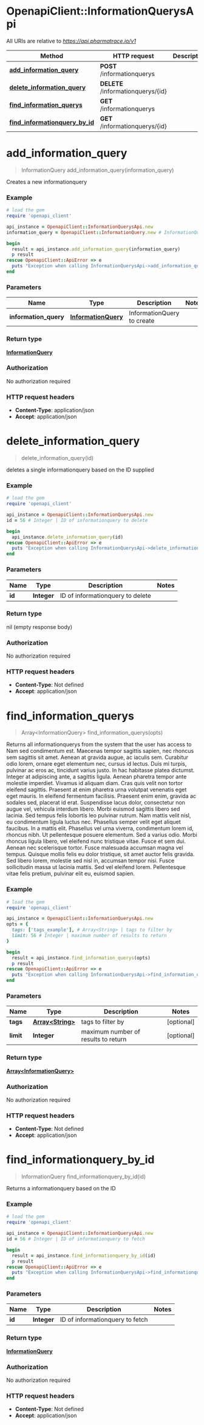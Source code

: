 # OpenapiClient::InformationQuerysApi

All URIs are relative to *https://api.pharmatrace.io/v1*

Method | HTTP request | Description
------------- | ------------- | -------------
[**add_information_query**](InformationQuerysApi.md#add_information_query) | **POST** /informationquerys | 
[**delete_information_query**](InformationQuerysApi.md#delete_information_query) | **DELETE** /informationquerys/{id} | 
[**find_information_querys**](InformationQuerysApi.md#find_information_querys) | **GET** /informationquerys | 
[**find_informationquery_by_id**](InformationQuerysApi.md#find_informationquery_by_id) | **GET** /informationquerys/{id} | 


# **add_information_query**
> InformationQuery add_information_query(information_query)



Creates a new informationquery

### Example
```ruby
# load the gem
require 'openapi_client'

api_instance = OpenapiClient::InformationQuerysApi.new
information_query = OpenapiClient::InformationQuery.new # InformationQuery | InformationQuery to create

begin
  result = api_instance.add_information_query(information_query)
  p result
rescue OpenapiClient::ApiError => e
  puts "Exception when calling InformationQuerysApi->add_information_query: #{e}"
end
```

### Parameters

Name | Type | Description  | Notes
------------- | ------------- | ------------- | -------------
 **information_query** | [**InformationQuery**](InformationQuery.md)| InformationQuery to create | 

### Return type

[**InformationQuery**](InformationQuery.md)

### Authorization

No authorization required

### HTTP request headers

 - **Content-Type**: application/json
 - **Accept**: application/json



# **delete_information_query**
> delete_information_query(id)



deletes a single informationquery based on the ID supplied

### Example
```ruby
# load the gem
require 'openapi_client'

api_instance = OpenapiClient::InformationQuerysApi.new
id = 56 # Integer | ID of informationquery to delete

begin
  api_instance.delete_information_query(id)
rescue OpenapiClient::ApiError => e
  puts "Exception when calling InformationQuerysApi->delete_information_query: #{e}"
end
```

### Parameters

Name | Type | Description  | Notes
------------- | ------------- | ------------- | -------------
 **id** | **Integer**| ID of informationquery to delete | 

### Return type

nil (empty response body)

### Authorization

No authorization required

### HTTP request headers

 - **Content-Type**: Not defined
 - **Accept**: application/json



# **find_information_querys**
> Array&lt;InformationQuery&gt; find_information_querys(opts)



Returns all informationquerys from the system that the user has access to Nam sed condimentum est. Maecenas tempor sagittis sapien, nec rhoncus sem sagittis sit amet. Aenean at gravida augue, ac iaculis sem. Curabitur odio lorem, ornare eget elementum nec, cursus id lectus. Duis mi turpis, pulvinar ac eros ac, tincidunt varius justo. In hac habitasse platea dictumst. Integer at adipiscing ante, a sagittis ligula. Aenean pharetra tempor ante molestie imperdiet. Vivamus id aliquam diam. Cras quis velit non tortor eleifend sagittis. Praesent at enim pharetra urna volutpat venenatis eget eget mauris. In eleifend fermentum facilisis. Praesent enim enim, gravida ac sodales sed, placerat id erat. Suspendisse lacus dolor, consectetur non augue vel, vehicula interdum libero. Morbi euismod sagittis libero sed lacinia.  Sed tempus felis lobortis leo pulvinar rutrum. Nam mattis velit nisl, eu condimentum ligula luctus nec. Phasellus semper velit eget aliquet faucibus. In a mattis elit. Phasellus vel urna viverra, condimentum lorem id, rhoncus nibh. Ut pellentesque posuere elementum. Sed a varius odio. Morbi rhoncus ligula libero, vel eleifend nunc tristique vitae. Fusce et sem dui. Aenean nec scelerisque tortor. Fusce malesuada accumsan magna vel tempus. Quisque mollis felis eu dolor tristique, sit amet auctor felis gravida. Sed libero lorem, molestie sed nisl in, accumsan tempor nisi. Fusce sollicitudin massa ut lacinia mattis. Sed vel eleifend lorem. Pellentesque vitae felis pretium, pulvinar elit eu, euismod sapien. 

### Example
```ruby
# load the gem
require 'openapi_client'

api_instance = OpenapiClient::InformationQuerysApi.new
opts = {
  tags: ['tags_example'], # Array<String> | tags to filter by
  limit: 56 # Integer | maximum number of results to return
}

begin
  result = api_instance.find_information_querys(opts)
  p result
rescue OpenapiClient::ApiError => e
  puts "Exception when calling InformationQuerysApi->find_information_querys: #{e}"
end
```

### Parameters

Name | Type | Description  | Notes
------------- | ------------- | ------------- | -------------
 **tags** | [**Array&lt;String&gt;**](String.md)| tags to filter by | [optional] 
 **limit** | **Integer**| maximum number of results to return | [optional] 

### Return type

[**Array&lt;InformationQuery&gt;**](InformationQuery.md)

### Authorization

No authorization required

### HTTP request headers

 - **Content-Type**: Not defined
 - **Accept**: application/json



# **find_informationquery_by_id**
> InformationQuery find_informationquery_by_id(id)



Returns a informationquery based on the ID

### Example
```ruby
# load the gem
require 'openapi_client'

api_instance = OpenapiClient::InformationQuerysApi.new
id = 56 # Integer | ID of informationquery to fetch

begin
  result = api_instance.find_informationquery_by_id(id)
  p result
rescue OpenapiClient::ApiError => e
  puts "Exception when calling InformationQuerysApi->find_informationquery_by_id: #{e}"
end
```

### Parameters

Name | Type | Description  | Notes
------------- | ------------- | ------------- | -------------
 **id** | **Integer**| ID of informationquery to fetch | 

### Return type

[**InformationQuery**](InformationQuery.md)

### Authorization

No authorization required

### HTTP request headers

 - **Content-Type**: Not defined
 - **Accept**: application/json



